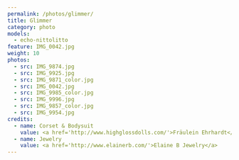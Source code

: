 ```yaml
---
permalink: /photos/glimmer/
title: Glimmer
category: photo
models:
  - echo-nittolitto
feature: IMG_0042.jpg
weight: 10
photos:
  - src: IMG_9874.jpg
  - src: IMG_9925.jpg
  - src: IMG_9871_color.jpg
  - src: IMG_0042.jpg
  - src: IMG_9985_color.jpg
  - src: IMG_9996.jpg
  - src: IMG_9857_color.jpg
  - src: IMG_9954.jpg
credits:
  - name: Corset & Bodysuit
    value: <a href='http://www.highglossdolls.com/'>Fräulein Ehrhardt</a>
  - name: Jewelry
    value: <a href='http://www.elainerb.com/'>Elaine B Jewelry</a>
---
```

